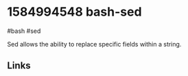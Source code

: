# 1584994548 bash-sed
#bash #sed

Sed allows the ability to replace specific fields within a string.

## Links
